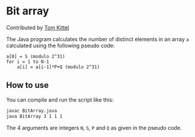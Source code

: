 # Bit array  
  
Contributed by [Tom Kittel](https://github.com/kitteltom)  
  
The Java program calculates the number of distinct elements in an array `a` calculated using the following pseudo code:

```
a[0] = S (modulo 2^31)
for i = 1 to N-1
    a[i] = a[i-1]*P+Q (modulo 2^31)
 ```
 
## How to use

You can compile and run the script like this:

```bash
javac BitArray.java
java BitArray 3 1 1 1
```

The 4 arguments are integers `N`, `S`, `P` and `Q` as given in the pseudo code.
